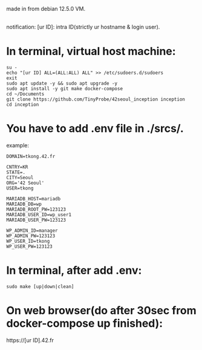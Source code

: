 made in from debian 12.5.0 VM.<br><br>

notification:
[ur ID]: intra ID(strictly ur hostname & login user).<br>

# In terminal, virtual host machine:<br>
```shell
su -
echo "[ur ID] ALL=(ALL:ALL) ALL" >> /etc/sudoers.d/sudoers
exit
sudo apt update -y && sudo apt upgrade -y
sudo apt install -y git make docker-compose
cd ~/Documents
git clone https://github.com/TinyProbe/42seoul_inception inception
cd inception
```

# You have to add .env file in ./srcs/.<br>
example:
```
DOMAIN=tkong.42.fr

CNTRY=KR
STATE=.
CITY=Seoul
ORG='42 Seoul'
USER=tkong

MARIADB_HOST=mariadb
MARIADB_DB=wp
MARIADB_ROOT_PW=123123
MARIADB_USER_ID=wp_user1
MARIADB_USER_PW=123123

WP_ADMIN_ID=manager
WP_ADMIN_PW=123123
WP_USER_ID=tkong
WP_USER_PW=123123
```

# In terminal, after add .env:<br>
```shell
sudo make [up|down|clean]
```

# On web browser(do after 30sec from docker-compose up finished):<br>
https://[ur ID].42.fr<br>
